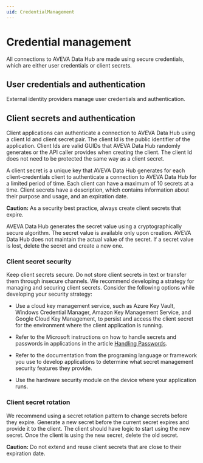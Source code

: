 ```yaml
---
uid: CredentialManagement
---
```


# Credential management

All connections to AVEVA Data Hub are made using secure credentials, which are either user credentials or client secrets.

## User credentials and authentication

External identity providers manage user credentials and authentication.

## Client secrets and authentication

Client applications can authenticate a connection to AVEVA Data Hub using a client Id and client secret pair. The client Id is the public identifier of the application. Client Ids are valid GUIDs that AVEVA Data Hub randomly generates or the API caller provides when creating the client. The client Id does not need to be protected the same way as a client secret.

A client secret is a unique key that AVEVA Data Hub generates for each client-credentials client to authenticate a connection to AVEVA Data Hub for a limited period of time. Each client can have a maximum of 10 secrets at a time. Client secrets have a description, which contains information about their purpose and usage, and an expiration date. <!-- Angela Flores 6/18/21 This would be a good place to link to the task topic for creating client credential clients. Also, why isn't this entire topic in that section of the documentation? It really seems to be about how client credentials work. --><!-- Jason Ames 7/26/23 If they're here in the Dev Guide, I'm assuming they're doing this via the API programmatically rather than through the portal. -->

**Caution:** As a security best practice, always create client secrets that expire. 

AVEVA Data Hub generates the secret value using a cryptographically secure algorithm. The secret value is available only upon creation. AVEVA Data Hub does not maintain the actual value of the secret. If a secret value is lost, delete the secret and create a new one. 

### Client secret security

Keep client secrets secure. Do not store client secrets in text or transfer them through insecure channels. We recommend developing a strategy for managing and securing client secrets. Consider the following options while developing your security strategy:

- Use a cloud key management service, such as Azure Key Vault, Windows Credential Manager, Amazon Key Management Service, and Google Cloud Key Management, to persist and access the client secret for the environment where the client application is running.

- Refer to the Microsoft instructions on how to handle secrets and passwords in applications in the article [Handling Passwords](https://learn.microsoft.com/en-us/windows/win32/secbp/handling-passwords).

- Refer to the documentation from the programing language or framework you use to develop applications to determine what secret management security features they provide. 

- Use the hardware security module on the device where your application runs.

### Client secret rotation

We recommend using a secret rotation pattern to change secrets before they expire. Generate a new secret before the current secret expires and provide it to the client. The client should have logic to start using the new secret. Once the client is using the new secret, delete the old secret. 

**Caution:** Do not extend and reuse client secrets that are close to their expiration date. 
